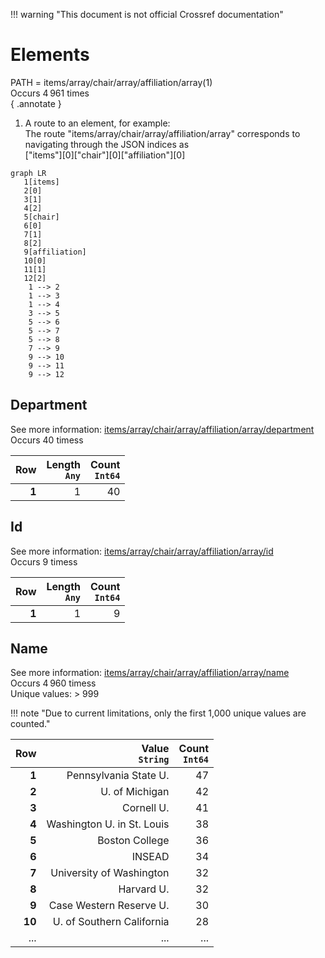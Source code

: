 !!! warning "This document is not official Crossref documentation"
# Elements
PATH = items/array/chair/array/affiliation/array(1)  
Occurs 4 961 times  
{ .annotate }

1. A route to an element, for example:  
   The route "items/array/chair/array/affiliation/array" corresponds to navigating through the JSON indices as  
   ["items"][0]["chair"][0]["affiliation"][0]  

```mermaid
graph LR
   1[items]
   2[0]
   3[1]
   4[2]
   5[chair]
   6[0]
   7[1]
   8[2]
   9[affiliation]
   10[0]
   11[1]
   12[2]
    1 --> 2
    1 --> 3
    1 --> 4
    3 --> 5
    5 --> 6
    5 --> 7
    5 --> 8
    7 --> 9
    9 --> 10
    9 --> 11
    9 --> 12
```


## Department
See more information: [items/array/chair/array/affiliation/array/department](department/index.md)  
Occurs 40 timess  

| **Row** | **Length**<br>`Any` | **Count**<br>`Int64` |
|--------:|--------------------:|---------------------:|
| **1**   | 1                   | 40                   |

## Id
See more information: [items/array/chair/array/affiliation/array/id](id/index.md)  
Occurs 9 timess  

| **Row** | **Length**<br>`Any` | **Count**<br>`Int64` |
|--------:|--------------------:|---------------------:|
| **1**   | 1                   | 9                    |

## Name
See more information: [items/array/chair/array/affiliation/array/name](name/index.md)  
Occurs 4 960 timess  
Unique values: > 999  

!!! note "Due to current limitations, only the first 1,000 unique values are counted."

| **Row** | **Value**<br>`String`      | **Count**<br>`Int64` |
|--------:|---------------------------:|---------------------:|
| **1**   | Pennsylvania State U.      | 47                   |
| **2**   | U. of Michigan             | 42                   |
| **3**   | Cornell U.                 | 41                   |
| **4**   | Washington U. in St. Louis | 38                   |
| **5**   | Boston College             | 36                   |
| **6**   | INSEAD                     | 34                   |
| **7**   | University of Washington   | 32                   |
| **8**   | Harvard U.                 | 32                   |
| **9**   | Case Western Reserve U.    | 30                   |
| **10**  | U. of Southern California  | 28                   |
| ... | ... | ... |


